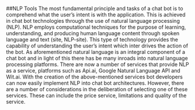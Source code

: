 ##NLP Tools
The most fundamental principle and tasks of a chat bot is to comprehend what the user’s intent is with the application. This is achieved in chat bot technologies through the use of natural language processing (NLP). NLP employs computational techniques for the purpose of learning, understanding, and producing human language content through spoken language and text (site, NLP-site). This type of technology provides the capability of understanding the user’s intent which inter drives the action of the bot. As aforementioned natural language is an integral component of a chat bot and in light of this there has be many inroads into natural language processing platforms. There are now a number of services that provide NLP as a service, platforms such as Api.ai, Google Natural Language API and Wit.ai. With the creation of the above-mentioned services bot developers can now easily implement NLP into chat bot architectures. However, there are a number of considerations in the deliberation of selecting one of these services. These can include the price service, limitations and quality of the service.

